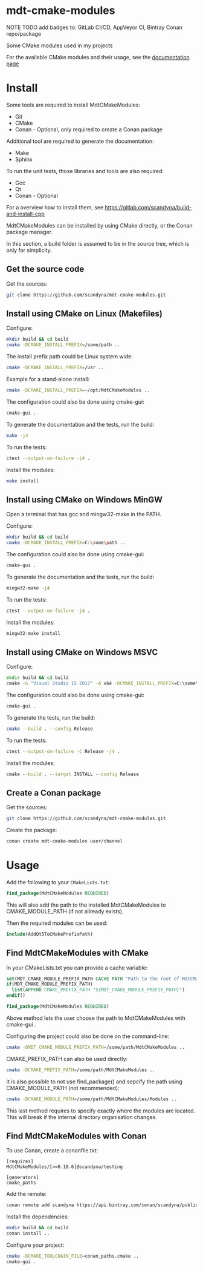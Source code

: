 # mdt-cmake-modules

NOTE TODO add badges to: GitLab CI/CD, AppVeyor CI, Bintray Conan repo/package

Some CMake modules used in my projects

For the available CMake modules and their usage,
see the [documentation page](https://scandyna.gitlab.io/mdt-cmake-modules)

# Install

Some tools are required to install MdtCMakeModules:
 - Git
 - CMake
 - Conan - Optional, only required to create a Conan package

Additional tool are required to generate the documentation:
 - Make
 - Sphinx

To run the unit tests, those libraries and tools are also required:
 - Gcc
 - Qt
 - Conan - Optional

For a overview how to install them, see https://gitlab.com/scandyna/build-and-install-cpp

MdtCMakeModules can be installed by using CMake directly,
or the Conan package manager.

In this section, a build folder is assumed to be in the source tree,
which is only for simplicity.

## Get the source code

Get the sources:
```bash
git clone https://github.com/scandyna/mdt-cmake-modules.git
```

## Install using CMake on Linux (Makefiles)

Configure:
```bash
mkdir build && cd build
cmake -DCMAKE_INSTALL_PREFIX=/some/path ..
```

The install prefix path could be Linux system wide:
```bash
cmake -DCMAKE_INSTALL_PREFIX=/usr ..
```

Example for a stand-alone install:
```bash
cmake -DCMAKE_INSTALL_PREFIX=~/opt/MdtCMakeModules ..
```

The configuration could also be done using cmake-gui:
```bash
cmake-gui .
```

To generate the documentation and the tests, run the build:
```bash
make -j4
```

To run the tests:
```bash
ctest --output-on-failure -j4 .
```

Install the modules:
```bash
make install
```

## Install using CMake on Windows MinGW

Open a terminal that has gcc and mingw32-make in the PATH.

Configure:
```bash
mkdir build && cd build
cmake -DCMAKE_INSTALL_PREFIX=C:\some\path ..
```

The configuration could also be done using cmake-gui:
```bash
cmake-gui .
```

To generate the documentation and the tests, run the build:
```bash
mingw32-make -j4
```

To run the tests:
```bash
ctest --output-on-failure -j4 .
```

Install the modules:
```bash
mingw32-make install
```

## Install using CMake on Windows MSVC

Configure:
```cmd
mkdir build && cd build
cmake -G "Visual Studio 15 2017" -A x64 -DCMAKE_INSTALL_PREFIX=C:\some\path ..
```

The configuration could also be done using cmake-gui:
```bash
cmake-gui .
```

To generate the tests, run the build:
```bash
cmake --build . --config Release
```

To run the tests:
```bash
ctest --output-on-failure -C Release -j4 .
```

Install the modules:
```cmd
cmake --build . --target INSTALL --config Release
```

## Create a Conan package

Get the sources:
```bash
git clone https://github.com/scandyna/mdt-cmake-modules.git
```

Create the package:
```bash
conan create mdt-cmake-modules user/channel
```

# Usage

Add the following to your ``CMakeLists.txt``:
```cmake
find_package(MdtCMakeModules REQUIRED)
```

This will also add the path to the installed MdtCMakeModules
to CMAKE_MODULE_PATH (if not allready exists).

Then the required modules can be used:
```cmake
include(AddQt5ToCMakePrefixPath)
```

## Find MdtCMakeModules with CMake

In your CMakeLists.txt you can provide a cache variable:
```cmake
set(MDT_CMAKE_MODULE_PREFIX_PATH CACHE PATH "Path to the root of MdtCMakeModules. (For example: /opt/MdtCMakeModules).")
if(MDT_CMAKE_MODULE_PREFIX_PATH)
  list(APPEND CMAKE_PREFIX_PATH "${MDT_CMAKE_MODULE_PREFIX_PATH}")
endif()

find_package(MdtCMakeModules REQUIRED)
```

Above method lets the user choose the path to MdtCMakeModules with cmake-gui .

Configuring the project could also be done on the command-line:
```bash
cmake -DMDT_CMAKE_MODULE_PREFIX_PATH=/some/path/MdtCMakeModules ..
```

CMAKE_PREFIX_PATH can also be used directly:
```bash
cmake -DCMAKE_PREFIX_PATH=/some/path/MdtCMakeModules ..
```

It is also possible to not use find_package() and sepcify the path using CMAKE_MODULE_PATH (not recommended):
```bash
cmake -DCMAKE_MODULE_PATH=/some/path/MdtCMakeModules/Modules ..
```

This last method requires to specify exactly where the modules are located.
This will break if the internal directory organisation changes.


## Find MdtCMakeModules with Conan

To use Conan, create a conanfile.txt:
```conan
[requires]
MdtCMakeModules/[>=0.10.6]@scandyna/testing

[generators]
cmake_paths
```

Add the remote:
```bash
conan remote add scandyna https://api.bintray.com/conan/scandyna/public-conan
```

Install the dependencies:
```bash
mkdir build && cd build
conan install ..
```

Configure your project:
```bash
cmake -DCMAKE_TOOLCHAIN_FILE=conan_paths.cmake ..
cmake-gui .
```
